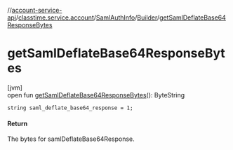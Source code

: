 //[account-service-api](../../../../index.md)/[classtime.service.account](../../index.md)/[SamlAuthInfo](../index.md)/[Builder](index.md)/[getSamlDeflateBase64ResponseBytes](get-saml-deflate-base64-response-bytes.md)

# getSamlDeflateBase64ResponseBytes

[jvm]\
open fun [getSamlDeflateBase64ResponseBytes](get-saml-deflate-base64-response-bytes.md)(): ByteString

`string saml_deflate_base64_response = 1;`

#### Return

The bytes for samlDeflateBase64Response.
